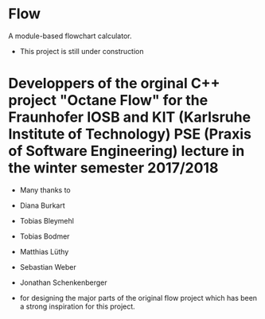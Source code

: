 # Flow
A module-based flowchart calculator.

* This project is still under construction
 
# Developpers of the orginal C++ project "Octane Flow" for the Fraunhofer IOSB and KIT (Karlsruhe Institute of Technology) PSE (Praxis of Software Engineering) lecture in the winter semester 2017/2018

* Many thanks to 

* Diana Burkart
* Tobias Bleymehl
* Tobias Bodmer
* Matthias Lüthy
* Sebastian Weber
* Jonathan Schenkenberger

* for designing the major parts of the original flow project which has been a strong inspiration for this project.
